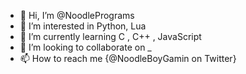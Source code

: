 - 👋 Hi, I’m @NoodlePrograms
- 👀 I’m interested in Python, Lua
- 🌱 I’m currently learning C , C++ , JavaScript
- 💞️ I’m looking to collaborate on _
- 📫 How to reach me {@NoodleBoyGamin on Twitter}

<!---
NoodlePrograms/NoodlePrograms is a ✨ special ✨ repository because its `README.md` (this file) appears on your GitHub profile.
You can click the Preview link to take a look at your changes.
--->
